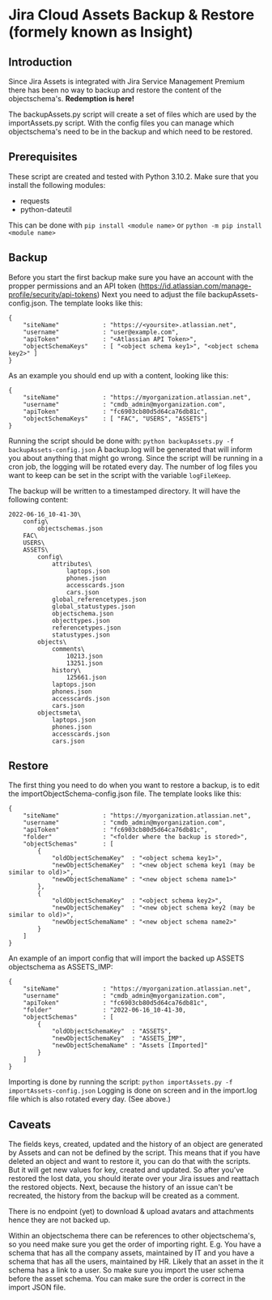 # Jira Cloud Assets Backup & Restore (formely known as Insight)

## Introduction

Since Jira Assets is integrated with Jira Service Management Premium there has been no way to backup and restore the content of the objectschema's. **Redemption is here!**

The backupAssets.py script will create a set of files which are used by the importAssets.py script. With the config files you can manage which objectschema's need to be in the backup and which need to be restored.

## Prerequisites

These script are created and tested with Python 3.10.2.
Make sure that you install the following modules:
* requests
* python-dateutil

This can be done with `pip install <module name>` or `python -m pip install <module name>`

## Backup
Before you start the first backup make sure you have an account with the propper permissions and an API token (https://id.atlassian.com/manage-profile/security/api-tokens)
Next you need to adjust the file backupAssets-config.json. The template looks like this:
```
{
    "siteName"            : "https://<yoursite>.atlassian.net",
    "username"            : "user@example.com",
    "apiToken"            : "<Atlassian API Token>",
    "objectSchemaKeys"    : [ "<object schema key1>", "<object schema key2>" ]
}
```
As an example you should end up with a content, looking like this:
```
{
    "siteName"            : "https://myorganization.atlassian.net",
    "username"            : "cmdb_admin@myorganization.com",
    "apiToken"            : "fc6903cb80d5d64ca76db81c",
    "objectSchemaKeys"    : [ "FAC", "USERS", "ASSETS"]
}
```

Running the script should be done with: `python backupAssets.py -f backupAssets-config.json`
A backup.log will be generated that will inform you about anything that might go wrong. Since the script will be running in a cron job, the logging will be rotated every day. The number of log files you want to keep can be set in the script with the variable `logFileKeep`.

The backup will be written to a timestamped directory. It will have the following content:
```
2022-06-16_10-41-30\
    config\
        objectschemas.json
    FAC\
    USERS\
    ASSETS\
        config\
            attributes\
                laptops.json
                phones.json
                accesscards.json
                cars.json 
            global_referencetypes.json
            global_statustypes.json
            objectschema.json
            objecttypes.json
            referencetypes.json
            statustypes.json
        objects\
            comments\
                10213.json
                13251.json
            history\
                125661.json
            laptops.json
            phones.json
            accesscards.json
            cars.json 
        objectsmeta\
            laptops.json
            phones.json
            accesscards.json
            cars.json 
```

## Restore
The first thing you need to do when you want to restore a backup, is to edit the importObjectSchema-config.json file. The template looks like this:
```
{
    "siteName"            : "https://myorganization.atlassian.net",
    "username"            : "cmdb_admin@myorganization.com",
    "apiToken"            : "fc6903cb80d5d64ca76db81c",
    "folder"              : "<folder where the backup is stored>",
    "objectSchemas"       : [
        {
            "oldObjectSchemaKey"  : "<object schema key1>",
            "newObjectSchemaKey"  : "<new object schema key1 (may be similar to old)>",
            "newObjectSchemaName" : "<new object schema name1>"
        },
        {
            "oldObjectSchemaKey"  : "<object schema key2>",
            "newObjectSchemaKey"  : "<new object schema key2 (may be similar to old)>",
            "newObjectSchemaName" : "<new object schema name2>"
        }
    ]
}
```
An example of an import config that will import the backed up ASSETS objectschema as ASSETS_IMP:
```
{
    "siteName"            : "https://myorganization.atlassian.net",
    "username"            : "cmdb_admin@myorganization.com",
    "apiToken"            : "fc6903cb80d5d64ca76db81c",
    "folder"              : "2022-06-16_10-41-30,
    "objectSchemas"       : [
        {
            "oldObjectSchemaKey"  : "ASSETS",
            "newObjectSchemaKey"  : "ASSETS_IMP",
            "newObjectSchemaName" : "Assets [Imported]"
        }
    ]
}
```
Importing is done by running the script: `python importAssets.py -f importAssets-config.json`
Logging is done on screen and in the import.log file which is also rotated every day. (See above.)

## Caveats

The fields keys, created, updated and the history of an object are generated by Assets and can not be defined by the script. This means that if you have deleted an object and want to restore it, you can do that with the scripts. But it will get new values for key, created and updated. So after you've restored the lost data, you should iterate over your Jira issues and reattach the restored objects. Next, because the history of an issue can't be recreated, the history from the backup  will be created as a comment.

There is no endpoint (yet) to download & upload avatars and attachments hence they are not backed up.

Within an objectschema there can be references to other objectschema's, so you need make sure you get the order of importing right.
E.g. You have a schema that has all the company assets, maintained by IT and you have a schema that has all the users, maintained by HR.
     Likely that an asset in the it schema has a link to a user. So make sure you import the user schema before the asset schema.
     You can make sure the order is correct in the import JSON file.
     
     
